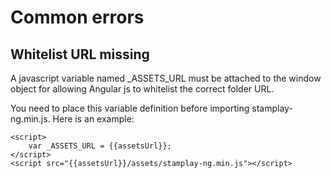 # Common errors

## Whitelist URL missing

A javascript variable named _ASSETS_URL must be attached to the window object for allowing Angular js to whitelist the correct folder URL.

You need to place this variable definition before importing stamplay-ng.min.js.
Here is an example:

	<script>
		var _ASSETS_URL = {{assetsUrl}};
	</script>
	<script src="{{assetsUrl}}/assets/stamplay-ng.min.js"></script>
